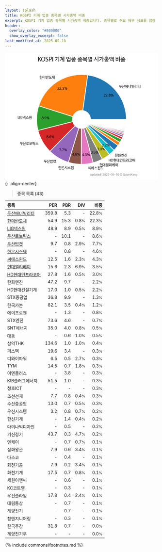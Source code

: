 ```yaml
---
layout: splash
title: KOSPI 기계 업종 종목별 시가총액 비중
excerpt: KOSPI 기계 업종 종목별 시가총액 비중입니다. 종목별로 주요 재무 지표를 함께 표시합니다.
header:
  overlay_color: "#800000"
  show_overlay_excerpt: false
last_modified_at: 2025-09-10
---
```



![KOSPI 기계 업종 종목별 시가총액 비중](/stats/sector/images/kospi_업종_기계_종목.png){: .align-center}


> **종목 목록 (43)**<a id="list"></a>

| **종목** | **PER** | **PBR** | **DIV** | **비중** |
| :------- | ------: | ------: | ------: | -------: |
| [두산에너빌리티](/034020/) | 359.8 | 5.3 | - | 22.8<small>%</small> |
| [한미반도체](/042700/) | 54.9 | 15.3 | 0.8<small>%</small> | 22.3<small>%</small> |
| [LIG넥스원](/079550/) | 48.9 | 8.9 | 0.5<small>%</small> | 8.9<small>%</small> |
| [두산로보틱스](/454910/) | - | 10.1 | - | 8.6<small>%</small> |
| [두산밥캣](/241560/) | 9.7 | 0.8 | 2.9<small>%</small> | 7.7<small>%</small> |
| [한온시스템](/018880/) | - | 0.8 | - | 4.6<small>%</small> |
| [씨에스윈드](/112610/) | 12.5 | 1.6 | 2.3<small>%</small> | 4.3<small>%</small> |
| [현대엘리베이](/017800/) | 15.6 | 2.3 | 6.9<small>%</small> | 3.5<small>%</small> |
| [HD현대인프라코어](/042670/) | 27.8 | 1.6 | 0.5<small>%</small> | 3.0<small>%</small> |
| 한화엔진 | 47.2 | 9.7 | - | 2.2<small>%</small> |
| HD현대건설기계 | 17.0 | 1.0 | 0.5<small>%</small> | 2.2<small>%</small> |
| STX중공업 | 36.8 | 9.9 | - | 1.3<small>%</small> |
| 한국카본 | 82.1 | 3.5 | 0.4<small>%</small> | 1.2<small>%</small> |
| 에이프로젠 | - | 1.3 | - | 0.8<small>%</small> |
| STX엔진 | 73.6 | 4.6 | - | 0.7<small>%</small> |
| SNT에너지 | 35.0 | 4.0 | 0.8<small>%</small> | 0.5<small>%</small> |
| 대동 | - | 0.6 | 1.0<small>%</small> | 0.5<small>%</small> |
| 삼익THK | 134.6 | 1.0 | 1.0<small>%</small> | 0.4<small>%</small> |
| 퍼스텍 | 19.6 | 3.4 | - | 0.3<small>%</small> |
| 디와이파워 | 6.5 | 0.5 | 2.7<small>%</small> | 0.3<small>%</small> |
| TYM | 14.5 | 0.7 | 1.8<small>%</small> | 0.3<small>%</small> |
| 이엔플러스 | - | 3.8 | - | 0.3<small>%</small> |
| KIB플러그에너지 | 51.5 | 1.0 | - | 0.3<small>%</small> |
| 청호ICT | - | - | - | 0.3<small>%</small> |
| 조선선재 | 7.7 | 0.8 | 0.4<small>%</small> | 0.3<small>%</small> |
| 수산중공업 | 13.0 | 0.7 | 0.5<small>%</small> | 0.3<small>%</small> |
| 우신시스템 | 3.2 | 0.8 | 0.7<small>%</small> | 0.2<small>%</small> |
| 한신기계 | - | 1.4 | 0.4<small>%</small> | 0.2<small>%</small> |
| 다이나믹디자인 | - | 0.5 | - | 0.2<small>%</small> |
| 기신정기 | 43.7 | 0.3 | 4.7<small>%</small> | 0.2<small>%</small> |
| 엔케이 | - | 0.7 | 0.7<small>%</small> | 0.1<small>%</small> |
| 삼화왕관 | 7.9 | 0.6 | 3.4<small>%</small> | 0.1<small>%</small> |
| 다스코 | - | 0.4 | - | 0.1<small>%</small> |
| 화천기공 | 7.9 | 0.2 | 3.4<small>%</small> | 0.1<small>%</small> |
| 화천기계 | 17.5 | 0.7 | 0.8<small>%</small> | 0.1<small>%</small> |
| 세원이앤씨 | - | 0.6 | - | 0.1<small>%</small> |
| KC코트렐 | - | 0.3 | - | 0.1<small>%</small> |
| 우진플라임 | 17.8 | 0.4 | 2.4<small>%</small> | 0.1<small>%</small> |
| 대림통상 | - | 0.7 | - | 0.1<small>%</small> |
| 계양전기 | - | 0.7 | - | 0.1<small>%</small> |
| 참엔지니어링 | - | 0.3 | - | 0.1<small>%</small> |
| 한국주강 | 31.8 | 0.7 | - | 0.0<small>%</small> |
| 계양전기우 | - | - | - | 0.0<small>%</small> |

{% include commons/footnotes.md %}